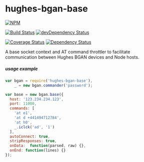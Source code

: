 # hughes-bgan-base

[![NPM](https://nodei.co/npm/hughes-bgan-base.png?compact=true)](https://nodei.co/npm/hughes-bgan-base/)

[![Build Status](https://travis-ci.org/io-digital/hughes-bgan-base.svg)](https://travis-ci.org/io-digital/hughes-bgan-base)
[![devDependency Status](https://david-dm.org/io-digital/hughes-bgan-base/dev-status.svg)](https://david-dm.org/io-digital/hughes-bgan-base#info=devDependencies)

[![Coverage Status](https://coveralls.io/repos/io-digital/hughes-bgan-base/badge.svg?branch=master)](https://coveralls.io/r/io-digital/hughes-bgan-base?branch=master)
[![Dependency Status](https://david-dm.org/io-digital/hughes-bgan-base.svg)](https://david-dm.org/io-digital/hughes-bgan-base)

A base socket context and AT command throttler to facilitate communication between Hughes BGAN devices and Node hosts.

##### usage example

```javascript
var bgan = require('hughes-bgan-base'),
    _ = new bgan.commander('password');

var base = new bgan.base({
  host: '123.234.234.123',
  port: 11000,
  commands: [
    'at e1',
    'at d +441494712784',
    'at h0',
    _.iclck('ad', '1')
  ],
  autoConnect: true,
  stripResponses: true,
  onData:  function(parsed, raw) {},
  onEnd: function(lines) {}
});
```
